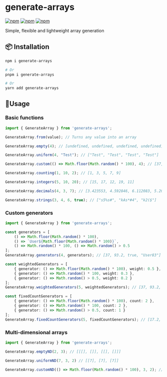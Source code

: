 # generate-arrays

[![npm](https://img.shields.io/npm/v/generate-arrays)](https://www.npmjs.com/package/generate-arrays)
[![npm](https://img.shields.io/npm/dt/generate-arrays)](https://www.npmjs.com/package/generate-arrays)
[![npm](https://img.shields.io/npm/l/generate-arrays)](https://www.npmjs.com/package/generate-arrays)

Simple, flexible and lightweight array generation

## 📦 Installation

```bash
npm i generate-arrays

# Or
pnpm i generate-arrays

# Or
yarn add generate-arrays
```

## 📘Usage

### Basic functions

```ts
import { GenerateArray } from 'generate-arrays';

GenerateArray.from(value); // Turns any value into an array

GenerateArray.empty(4); // [undefined, undefined, undefined, undefined]

GenerateArray.uniform(4, "Test"); // ["Test", "Test", "Test", "Test"]

GenerateArray.custom(() => Math.floor(Math.random() * 100), 4); // [37, 1, 93, 56]

GenerateArray.counting(1, 10, 2); // [1, 3, 5, 7, 9]

GenerateArray.integers(5, 10, 20); // [15, 17, 12, 19, 11]

GenerateArray.decimals(4, 3, 7); // [3.423553, 4.592846, 6.112083, 5.201873]

GenerateArray.strings(3, 4, 6, true); // ["s5%s#", "kAs*#4", "k2($"]
```

### Custom generators

```ts
import { GenerateArray } from 'generate-arrays';

const generators = [
    () => Math.floor(Math.random() * 100),
    () => `User${Math.floor(Math.random() * 100)}`,
    () => Math.random() * 100, () => Math.random() > 0.5
];
GenerateArray.generators(4, generators); // [37, 93.2, true, "User83"]

const weightedGenerators = [
    { generator: () => Math.floor(Math.random() * 100), weight: 0.5 },
    { generator: () => Math.random() * 100, weight: 0.3 },
    { generator: () => Math.random() > 0.5, weight: 0.2 }
];
GenerateArray.weightedGenerators(5, weightedGenerators); // [37, 93.2, true, 37, 93.2]

const fixedCountGenerators = [
    { generator: () => Math.floor(Math.random() * 100), count: 2 },
    { generator: () => Math.random() * 100, count: 2 },
    { generator: () => Math.random() > 0.5, count: 1 }
];
GenerateArray.fixedCountGenerators(5, fixedCountGenerators); // [17.2, false, 92, 28, 67.3]
```

### Multi-dimensional arrays

```ts
import { GenerateArray } from 'generate-arrays';

GenerateArray.emptyND(2, 3); // [[[], []], [[], []]]

GenerateArray.uniformND(7, 3, 2) // [[7], [7], [7]]

GenerateArray.customND(() => Math.floor(Math.random() * 100), 3, 2); // [[37], [93], [12]]
```
